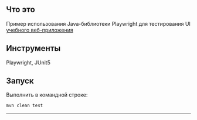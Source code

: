 ## Что это

Пример использования Java-библиотеки Playwright для тестирования UI [учебного веб-приложения](https://qualit.appline.ru/)

## Инструменты

Playwright, JUnit5

## Запуск

Выполнить в командной строке:
```bash
mvn clean test
```
---
